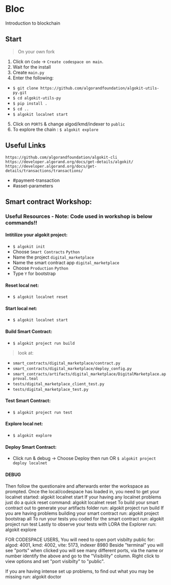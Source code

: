# Bloc
Introduction to blockchain

## Start
> On your own fork
1. Click on `Code` -> `Create codespace on main`.
2. Wait for the install
3. Create `main.py`
4. Enter the following:
  - `$ git clone https://github.com/algorandfoundation/algokit-utils-py.git`
  - `$ cd algokit-utils-py`
  - `$ pip install .`
  - `$ cd ..`
  - `$ algokit localnet start`
5. Click on `PORTS` & change algod/kmd/indexer to `public`
6. To explore the chain : `$ algokit explore`

## Useful Links
`https://github.com/algorandfoundation/algokit-cli`
`https://developer.algorand.org/docs/get-details/algokit/`
`https://developer.algorand.org/docs/get-details/transactions/transactions/`
- #payment-transaction
- #asset-parameters

## Smart contract Workshop:

### Useful Resources - Note: Code used in workshop is below commands!!

#### Intitilize your algokit project:
- `$ algokit init`
- Choose `Smart Contracts` `Python`
- Name the project `digital_marketplace`
- Name the smart contract app `digital_marketplace`
- Choose `Production` `Python`
- Type `Y` for bootstrap

#### Reset local net:
- `$ algokit localnet reset`

#### Start local net:
- `$ algokit localnet start`

#### Build Smart Contract:
- `$ algokit project run build`

> look at:
- `smart_contracts/digital_marketplace/contract.py`
- `smart_contracts/digital_marketplace/deploy_config.py`
- `smart_contracts/artifacts/digital_marketplace/DigitalMarketplace.approval.teal`
- `tests/digital_marketplace_client_test.py`
- `tests/digital_marketplace_test.py`

#### Test Smart Contract:
- `$ algokit project run test`

#### Explore local net:
- `$ algokit explore`

#### Deploy Smart Contract:
- Click run & debug -> Choose Deploy then run OR `$ algokit project deploy localnet`


#### DEBUG
Then follow the questionaire and afterwards enter the workspace as prompted.
Once the local/codespace has loaded in, you need to get your localnet started:
algokit localnet start
If your having any localnet problems just do a quick reset command:
algokit localnet reset
To build your smart contract out to generate your artifacts folder run:
algokit project run build
If you are having problems building your smart contract run:
algokit project bootstrap all
To run your tests you coded for the smart contract run:
algokit project run test
Lastly to observe your tests with LORA the Explorer run:
algokit explore

FOR CODESPACE USERS, You will need to open port visbilty public for:
algod: 4001, kmd: 4002, vite: 5173, indexer 8980
Beside "terminal" you will see "ports" when clicked you will see many different ports, via the name or number identify the above and go to the "Visibility" column. Right click to view options and set "port visibilty" to "public".

If you are having intense set up problems, to find out what you may be missing run:
algokit doctor
